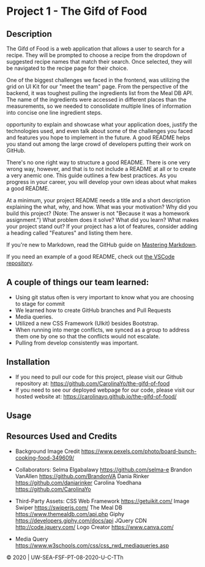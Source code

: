 # Project 1 - The Gifd of Food

## Description 
The Gifd of Food is a web application that allows a user to search for a recipe. They will be prompted to choose a recipe from the dropdown of suggested recipe names that match their search. Once selected, they will be navigated to the recipe page for their choice. 

One of the biggest challenges we faced in the frontend, was utilizing the grid on UI Kit for our "meet the team" page. From the perspective of the backend, it was toughest pulling the ingredients list from the Meal DB API. The name of the ingredients were accessed in different places than the measurements, so we needed to consolidate multiple lines of information into concise one line ingredient steps.





opportunity to explain and showcase what your application does, justify the technologies used, and even talk about some of the challenges you faced and features you hope to implement in the future. A good README helps you stand out among the large crowd of developers putting their work on GitHub.

There's no one right way to structure a good README. There is one very wrong way, however, and that is to not include a README at all or to create a very anemic one. This guide outlines a few best practices. As you progress in your career, you will develop your own ideas about what makes a good README.

At a minimum, your project README needs a title and a short description explaining the what, why, and how. What was your motivation? Why did you build this project? (Note: The answer is not "Because it was a homework assignment.") What problem does it solve? What did you learn? What makes your project stand out? If your project has a lot of features, consider adding a heading called "Features" and listing them here.

If you're new to Markdown, read the GitHub guide on [Mastering Markdown](https://guides.github.com/features/mastering-markdown/).

If you need an example of a good README, check out [the VSCode repository](https://github.com/microsoft/vscode).


## A couple of things our team learned:
* Using git status often is very important to know what you are choosing to stage for commit
* We learned how to create GitHub branches and Pull Requests
* Media queries.
* Utilized a new CSS Framework (UIkit) besides Bootstrap.
* When running into merge conflicts, we synced as a group to address them one by one so that the conflicts would not escalate.
* Pulling from develop consistently was important.

## Installation
* If you need to pull our code for this project, please visit our Github repository at: https://github.com/CarolinaYo/the-gifd-of-food
* If you need to see our deployed webpage for our code, please visit our hosted website at: https://carolinayo.github.io/the-gifd-of-food/ 

## Usage 


## Resources Used and Credits

* Background Image Credit https://www.pexels.com/photo/board-bunch-cooking-food-349609/

* Collaborators:
Selma Elgabalawy https://github.com/selma-e
Brandon VanAllen https://github.com/BrandonVA
Dania Rinker https://github.com/daniarinker
Carolina Yoedhana https://github.com/CarolinaYo

* Third-Party Assets:
CSS Web Framework https://getuikit.com/
Image Swiper https://swiperjs.com/
The Meal DB https://www.themealdb.com/api.php
Giphy https://developers.giphy.com/docs/api
JQuery CDN http://code.jquery.com/
Logo Creator https://www.canva.com/

* Media Query https://www.w3schools.com/css/css_rwd_mediaqueries.asp

© 2020 | UW-SEA-FSF-PT-08-2020-U-C-TTh

